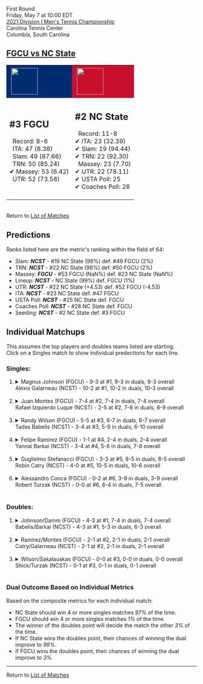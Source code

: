 First Round  
Friday, May 7 at 10:00 EDT  
[2021 Division I Men's Tennis Championship](../index.md)  
Carolina Tennis Center  
Columbia, South Carolina  
## [FGCU vs NC State](https://www.ncaa.com/game/5833383)  

<table><tr style="background-color: #d9d9d9 !important"><td style="background-color: #002D72 !important"><img src="https://www.ncaa.com/sites/default/files/images/logos/schools/f/fgcu.70.png" width="70" height="70" style="padding: 5px;" /></td><td style="background-color: #C8102E !important"><img src="https://www.ncaa.com/sites/default/files/images/logos/schools/n/north-carolina-st.70.png" width="70" height="70" style="padding: 5px;" /></td></tr><tr>
<td>  

<h2>#3 FGCU</h2>  
&nbsp; Record: 8-6<br>  
&nbsp; ITA: 47 (8.38)<br>  
&nbsp; Slam: 49 (87.66)<br>  
&nbsp; TRN: 50 (85.24)<br>  
&#10004; Massey: 53 (6.42)<br>  
&nbsp; UTR: 52 (73.58)<br>  
<br>  

</td>
<td>  

<h2>#2 NC State</h2>  
&nbsp; Record: 11-8<br>  
&#10004; ITA: 23 (32.39)<br>  
&#10004; Slam: 19 (94.44)<br>  
&#10004; TRN: 22 (92.30)<br>  
&nbsp; Massey: 23 (7.70)<br>  
&#10004; UTR: 22 (78.11)<br>  
&#10004; USTA Poll: 25<br>  
&#10004; Coaches Poll: 28<br>  
<br>  

</td>
</tr></table>  


<br>Return to [List of Matches](../index.md)  

## Predictions  

Ranks listed here are the metric's ranking within the field of 64:  
- Slam: ***NCST*** - #19 NC State (98%) def. #49 FGCU (2%)  
- TRN: ***NCST*** - #22 NC State (98%) def. #50 FGCU (2%)  
- Massey: ***FGCU*** - #53 FGCU (NaN%) def. #23 NC State (NaN%)  
- Lineup: ***NCST*** - NC State (99%) def. FGCU (1%)  
- UTR: ***NCST*** - #22 NC State (+4.53) def. #52 FGCU (-4.53)  
- ITA: ***NCST*** - #23 NC State def. #47 FGCU  
- USTA Poll: ***NCST*** - #25 NC State def. FGCU  
- Coaches Poll: ***NCST*** - #28 NC State def. FGCU  
- Seeding: ***NCST*** - #2 NC State def. #3 FGCU  

## Individual Matchups  
This assumes the top players and doubles teams listed are starting.  
Click on a Singles match to show individual predections for each line.  

### Singles:  

<ol>
<li><details>
<summary markdown="span">Magnus Johnson (FGCU) - 9-3 at #1, 9-3 in duals, 9-3 overall<br>Alexis Galarneau (NCST) - 10-2 at #1, 10-2 in duals, 10-3 overall</summary>
<h4>Predictions</h4><ul>
<li>Composite: <b><i>NCST</i></b> - Galarneau (88%) def. Johnson (12%)</li>  
<li>Slam: <b><i>NCST</i></b> - Galarneau (87%) def. Johnson (13%)</li>  
<li>TRN: <b><i>NCST</i></b> - Galarneau (85%) def. Johnson (15%)</li>  
<li>Massey: <b><i>FGCU</i></b> - Johnson (NaN%) def. Galarneau (NaN%)</li>  
<li>UTR: <b><i>NCST</i></b> - Galarneau (93%) def. Johnson (7%)</li>  
<li>ITA: <b><i>NCST</i></b> - Galarneau (25.90) def. Johnson (7.86)</li>  
</ul>
</details>&nbsp;</li>
<li><details>
<summary markdown="span">Juan Montes (FGCU) - 7-4 at #2, 7-4 in duals, 7-4 overall<br>Rafael Izquierdo Luque (NCST) - 2-5 at #2, 7-8 in duals, 8-9 overall</summary>
<h4>Predictions</h4><ul>
<li>Composite: <b><i>NCST</i></b> - Luque (79%) def. Montes (21%)</li>  
<li>Slam: <b><i>NCST</i></b> - Luque (75%) def. Montes (25%)</li>  
<li>TRN: <b><i>NCST</i></b> - Luque (75%) def. Montes (25%)</li>  
<li>Massey: <b><i>FGCU</i></b> - Montes (NaN%) def. Luque (NaN%)</li>  
<li>UTR: <b><i>NCST</i></b> - Luque (86%) def. Montes (14%)</li>  
<li>ITA: <b><i>NCST</i></b> - Luque (6.91) def. Montes (2.32)</li>  
</ul>
</details>&nbsp;</li>
<li><details>
<summary markdown="span">Randy Wilson (FGCU) - 5-5 at #3, 6-7 in duals, 6-7 overall<br>Tadas Babelis (NCST) - 3-4 at #3, 5-9 in duals, 6-10 overall</summary>
<h4>Predictions</h4><ul>
<li>Composite: <b><i>NCST</i></b> - Babelis (86%) def. Wilson (14%)</li>  
<li>Slam: <b><i>NCST</i></b> - Babelis (85%) def. Wilson (15%)</li>  
<li>TRN: <b><i>NCST</i></b> - Babelis (84%) def. Wilson (16%)</li>  
<li>Massey: <b><i>FGCU</i></b> - Wilson (NaN%) def. Babelis (NaN%)</li>  
<li>UTR: <b><i>NCST</i></b> - Babelis (89%) def. Wilson (11%)</li>  
<li>ITA: <b><i>NCST</i></b> - Babelis (2.63) def. Wilson (1.63)</li>  
</ul>
</details>&nbsp;</li>
<li><details>
<summary markdown="span">Felipe Ramirez (FGCU) - 1-1 at #4, 2-4 in duals, 2-4 overall<br>Yannai Barkai (NCST) - 3-4 at #4, 5-8 in duals, 7-8 overall</summary>
<h4>Predictions</h4><ul>
<li>Composite: <b><i>NCST</i></b> - Barkai (80%) def. Ramirez (20%)</li>  
<li>Slam: <b><i>NCST</i></b> - Barkai (78%) def. Ramirez (22%)</li>  
<li>TRN: <b><i>NCST</i></b> - Barkai (77%) def. Ramirez (23%)</li>  
<li>Massey: <b><i>FGCU</i></b> - Ramirez (NaN%) def. Barkai (NaN%)</li>  
<li>UTR: <b><i>NCST</i></b> - Barkai (85%) def. Ramirez (15%)</li>  
<li>ITA: <b><i>NCST</i></b> - Barkai (2.33) def. Ramirez (0.00)</li>  
</ul>
</details>&nbsp;</li>
<li><details>
<summary markdown="span">Guglielmo Stefanacci (FGCU) - 3-3 at #5, 8-5 in duals, 8-5 overall<br>Robin Catry (NCST) - 4-0 at #5, 10-5 in duals, 10-6 overall</summary>
<h4>Predictions</h4><ul>
<li>Composite: <b><i>NCST</i></b> - Catry (93%) def. Stefanacci (7%)</li>  
<li>Slam: <b><i>NCST</i></b> - Catry (95%) def. Stefanacci (5%)</li>  
<li>TRN: <b><i>NCST</i></b> - Catry (95%) def. Stefanacci (5%)</li>  
<li>Massey: <b><i>FGCU</i></b> - Stefanacci (NaN%) def. Catry (NaN%)</li>  
<li>UTR: <b><i>NCST</i></b> - Catry (90%) def. Stefanacci (10%)</li>  
<li>ITA: <b><i>NCST</i></b> - Catry (3.10) def. Stefanacci (2.15)</li>  
</ul>
</details>&nbsp;</li>
<li><details>
<summary markdown="span">Alessandro Conca (FGCU) - 0-2 at #6, 3-9 in duals, 3-9 overall<br>Robert Turzak (NCST) - 0-0 at #6, 6-4 in duals, 7-5 overall</summary>
<h4>Predictions</h4><ul>
<li>Composite: <b><i>NCST</i></b> - Turzak (89%) def. Conca (11%)</li>  
<li>Slam: <b><i>NCST</i></b> - Turzak (83%) def. Conca (17%)</li>  
<li>TRN: <b><i>NCST</i></b> - Turzak (89%) def. Conca (11%)</li>  
<li>Massey: <b><i>FGCU</i></b> - Conca (NaN%) def. Turzak (NaN%)</li>  
<li>UTR: <b><i>NCST</i></b> - Turzak (95%) def. Conca (5%)</li>  
<li>ITA: <b><i>NCST</i></b> - Turzak (1.56) def. Conca (0.00)</li>  
</ul>
</details>&nbsp;</li>
</ol>

### Doubles:  

<ol>
<li><details>
<summary markdown="span">Johnson/Damm (FGCU) - 4-3 at #1, 7-4 in duals, 7-4 overall<br>Babelis/Barkai (NCST) - 4-3 at #1, 5-3 in duals, 6-3 overall</summary>
<br>Sorry, we don't have any metrics for this match
</details>&nbsp;</li>
<li><details>
<summary markdown="span">Ramirez/Montes (FGCU) - 2-1 at #2, 2-1 in duals, 2-1 overall<br>Catry/Galarneau (NCST) - 2-1 at #2, 2-1 in duals, 2-1 overall</summary>
<br>Sorry, we don't have any metrics for this match
</details>&nbsp;</li>
<li><details>
<summary markdown="span">Wilson/Sakalauskas (FGCU) - 0-0 at #3, 0-0 in duals, 0-0 overall<br>Shick/Turzak (NCST) - 0-1 at #3, 0-1 in duals, 0-1 overall</summary>
<br>Sorry, we don't have any metrics for this match
</details>&nbsp;</li>
</ol>

### Dual Outcome Based on Individual Metrics  
  
Based on the composite metrics for each individual match:  
- NC State should win 4 or more singles matches _97%_ of the time.  
- FGCU should win 4 or more singles matches _1%_ of the time.  
- The winner of the doubles point will decide the match the other _3%_ of the time.  
- If NC State wins the doubles point, their chances of winning the dual improve to _99%_.  
- If FGCU wins the doubles point, their chances of winning the dual improve to _3%_.  
  
------

Return to [List of Matches](../index.md)  
